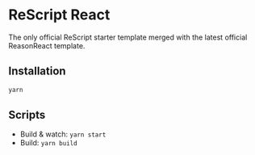 # ReScript React

The only official ReScript starter template merged with the latest official ReasonReact template.

## Installation

```sh
yarn
```

## Scripts

- Build & watch: `yarn start`
- Build: `yarn build`
